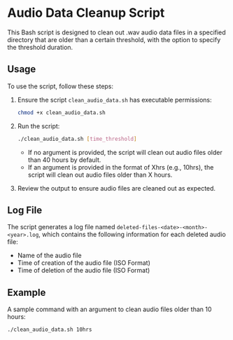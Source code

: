 # Audio Data Cleanup Script

This Bash script is designed to clean out .wav audio data files in a specified directory that are older than a certain threshold, with the option to specify the threshold duration.

## Usage

To use the script, follow these steps:

1. Ensure the script `clean_audio_data.sh` has executable permissions:
    ```bash
    chmod +x clean_audio_data.sh
    ```

2. Run the script:
    ```bash
    ./clean_audio_data.sh [time_threshold]
    ```

    - If no argument is provided, the script will clean out audio files older than 40 hours by default.
    - If an argument is provided in the format of Xhrs (e.g., 10hrs), the script will clean out audio files older than X hours.

3. Review the output to ensure audio files are cleaned out as expected.

## Log File

The script generates a log file named `deleted-files-<date>-<month>-<year>.log`, which contains the following information for each deleted audio file:

- Name of the audio file
- Time of creation of the audio file (ISO Format)
- Time of deletion of the audio file (ISO Format)

## Example

A sample command with an argument to clean audio files older than 10 hours:
```bash
./clean_audio_data.sh 10hrs
